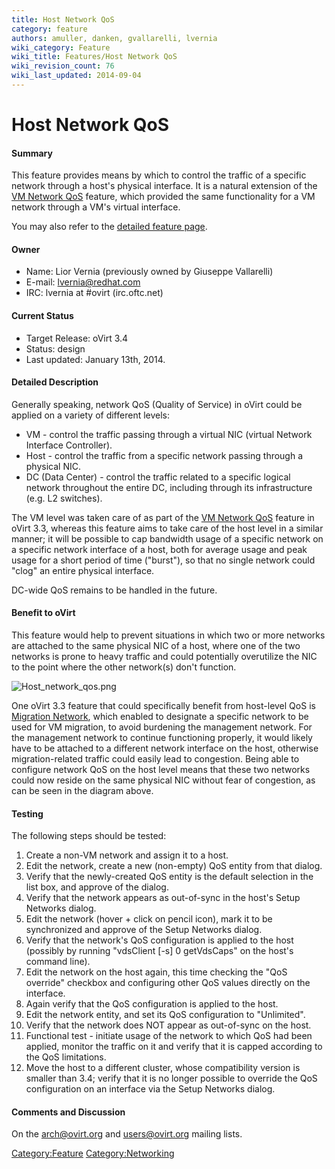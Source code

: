 ```yaml
---
title: Host Network QoS
category: feature
authors: amuller, danken, gvallarelli, lvernia
wiki_category: Feature
wiki_title: Features/Host Network QoS
wiki_revision_count: 76
wiki_last_updated: 2014-09-04
---
```


# Host Network QoS

#### Summary

This feature provides means by which to control the traffic of a specific network through a host's physical interface. It is a natural extension of the [VM Network QoS](Features/Network_QoS) feature, which provided the same functionality for a VM network through a VM's virtual interface.

You may also refer to the [detailed feature page](Features/Detailed_Host_Network_QoS).

#### Owner

*   Name: Lior Vernia (previously owned by Giuseppe Vallarelli)
*   E-mail: lvernia@redhat.com
*   IRC: lvernia at #ovirt (irc.oftc.net)

#### Current Status

*   Target Release: oVirt 3.4
*   Status: design
*   Last updated: January 13th, 2014.

#### Detailed Description

Generally speaking, network QoS (Quality of Service) in oVirt could be applied on a variety of different levels:

*   VM - control the traffic passing through a virtual NIC (virtual Network Interface Controller).
*   Host - control the traffic from a specific network passing through a physical NIC.
*   DC (Data Center) - control the traffic related to a specific logical network throughout the entire DC, including through its infrastructure (e.g. L2 switches).

The VM level was taken care of as part of the [VM Network QoS](Features/Network_QoS) feature in oVirt 3.3, whereas this feature aims to take care of the host level in a similar manner; it will be possible to cap bandwidth usage of a specific network on a specific network interface of a host, both for average usage and peak usage for a short period of time ("burst"), so that no single network could "clog" an entire physical interface.

DC-wide QoS remains to be handled in the future.

#### Benefit to oVirt

This feature would help to prevent situations in which two or more networks are attached to the same physical NIC of a host, where one of the two networks is prone to heavy traffic and could potentially overutilize the NIC to the point where the other network(s) don't function.

![](Host_network_qos.png "Host_network_qos.png")

One oVirt 3.3 feature that could specifically benefit from host-level QoS is [Migration Network](Features/Migration_Network), which enabled to designate a specific network to be used for VM migration, to avoid burdening the management network. For the management network to continue functioning properly, it would likely have to be attached to a different network interface on the host, otherwise migration-related traffic could easily lead to congestion. Being able to configure network QoS on the host level means that these two networks could now reside on the same physical NIC without fear of congestion, as can be seen in the diagram above.

#### Testing

The following steps should be tested:

1.  Create a non-VM network and assign it to a host.
2.  Edit the network, create a new (non-empty) QoS entity from that dialog.
3.  Verify that the newly-created QoS entity is the default selection in the list box, and approve of the dialog.
4.  Verify that the network appears as out-of-sync in the host's Setup Networks dialog.
5.  Edit the network (hover + click on pencil icon), mark it to be synchronized and approve of the Setup Networks dialog.
6.  Verify that the network's QoS configuration is applied to the host (possibly by running "vdsClient [-s] 0 getVdsCaps" on the host's command line).
7.  Edit the network on the host again, this time checking the "QoS override" checkbox and configuring other QoS values directly on the interface.
8.  Again verify that the QoS configuration is applied to the host.
9.  Edit the network entity, and set its QoS configuration to "Unlimited".
10. Verify that the network does NOT appear as out-of-sync on the host.
11. Functional test - initiate usage of the network to which QoS had been applied, monitor the traffic on it and verify that it is capped according to the QoS limitations.
12. Move the host to a different cluster, whose compatibility version is smaller than 3.4; verify that it is no longer possible to override the QoS configuration on an interface via the Setup Networks dialog.

#### Comments and Discussion

On the arch@ovirt.org and users@ovirt.org mailing lists.

<Category:Feature> <Category:Networking>
